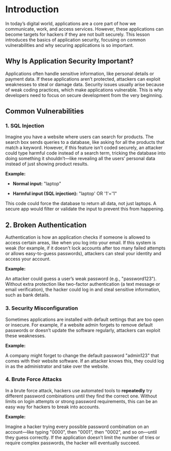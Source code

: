 
# **Introduction**

In today’s digital world, applications are a core part of how we communicate, work, and access services. However, these applications can become targets for hackers if they are not built securely. This lesson introduces the basics of application security, focusing on common vulnerabilities and why securing applications is so important.


## Why Is Application Security Important?

Applications often handle sensitive information, like personal details or payment data. If these applications aren’t protected, attackers can exploit weaknesses to steal or damage data. Security issues usually arise because of weak coding practices, which make applications vulnerable. This is why developers need to focus on secure development from the very beginning.

## **Common Vulnerabilities**

### **1. SQL Injection**

Imagine you have a website where users can search for products. The search box sends queries to a database, like asking for all the products that match a keyword. However, if this feature isn't coded securely, an attacker could type harmful code instead of a search term, tricking the database into doing something it shouldn’t—like revealing all the users’ personal data instead of just showing product results.

**Example:**

-   **Normal input:** "laptop"
    
-   **Harmful input (SQL injection):** "laptop' OR '1'='1"
    

This code could force the database to return all data, not just laptops. A secure app would filter or validate the input to prevent this from happening.


## 2. **Broken Authentication**

Authentication is how an application checks if someone is allowed to access certain areas, like when you log into your email. If this system is weak (for example, if it doesn't lock accounts after too many failed attempts or allows easy-to-guess passwords), attackers can steal your identity and access your account.

**Example:**

An attacker could guess a user’s weak password (e.g., "password123"). Without extra protection like two-factor authentication (a text message or email verification), the hacker could log in and steal sensitive information, such as bank details.


### 3. **Security Misconfiguration**

Sometimes applications are installed with default settings that are too open or insecure. For example, if a website admin forgets to remove default passwords or doesn’t update the software regularly, attackers can exploit these weaknesses.

**Example:**

A company might forget to change the default password "admin123" that comes with their website software. If an attacker knows this, they could log in as the administrator and take over the website.


### 4. **Brute Force Attacks**

In a brute force attack, hackers use automated tools to **repeatedly** try different password combinations until they find the correct one. Without limits on login attempts or strong password requirements, this can be an easy way for hackers to break into accounts.

**Example:**

Imagine a hacker trying every possible password combination on an account—like typing "0000", then "0001", then "0002", and so on—until they guess correctly. If the application doesn’t limit the number of tries or require complex passwords, the hacker will eventually succeed.


<!--stackedit_data:
eyJoaXN0b3J5IjpbLTExNjk0NTAzODFdfQ==
-->